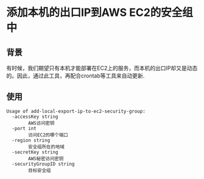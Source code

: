 # 添加本机的出口IP到AWS EC2的安全组中

## 背景

有时候，我们期望只有本机才能部署在EC2上的服务，而本机的出口IP却又是动态的。因此，通过此工具，再配合crontab等工具来自动更新.

## 使用

```
Usage of add-local-export-ip-to-ec2-security-group:
  -accessKey string
    	AWS访问密钥
  -port int
    	访问EC2的哪个端口
  -region string
    	安全组所在的地域
  -secretKey string
    	AWS秘密访问密钥
  -securityGroupID string
    	目标安全组
```

